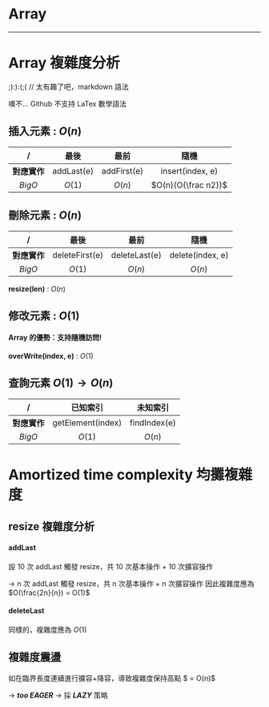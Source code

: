 # Array
---

# Array 複雜度分析

;):):(;( // 太有趣了吧，markdown 語法

噢不... Github 不支持 LaTex 數學語法
<!-- 練習數學表達式 -->

## 插入元素 : $O(n)$


/|最後|最前|隨機
:-:|:-:|:-:|:-:
**對應實作**|addLast(e)|addFirst(e)|insert(index, e)
$BigO$|$O(1)$|$O(n)$|$O(n)(O(\frac n2))$



<!-- $$ f(x,y,z) = 3y^2z \left( 3+\frac{7x+5}{1+y^2} \right) $$ -->


## 刪除元素 : $O(n)$


/|最後|最前|隨機
:-:|:-:|:-:|:-:
**對應實作**|deleteFirst(e)|deleteLast(e)|delete(index, e)
$BigO$|$O(1)$|$O(n)$|$O(n)$


**resize(len)** : $O(n)$


## 修改元素 : $O(1)$
#### Array 的優勢：支持隨機訪問!

**overWrite(index, e)** : $O(1)$

## 查詢元素 $O(1)→O(n)$

/|已知索引|未知索引
:-:|:-:|:-:
**對應實作**|getElement(index)|findIndex(e)
$BigO$|$O(1)$|$O(n)$

# Amortized time complexity 均攤複雜度

## resize 複雜度分析

#### addLast

設 10 次 addLast 觸發 resize，共 10 次基本操作 + 10 次擴容操作

→ n 次 addLast 觸發 resize，共 n 次基本操作 + n 次擴容操作
因此複雜度應為 $O(\frac{2n}{n}) = O(1)$

#### deleteLast

同樣的，複雜度應為 $O(1)$

## 複雜度震盪

如在臨界長度連續進行擴容+降容，導致複雜度保持高點 $ = O(n)$

→ ***too EAGER*** → 採 ***LAZY*** 策略